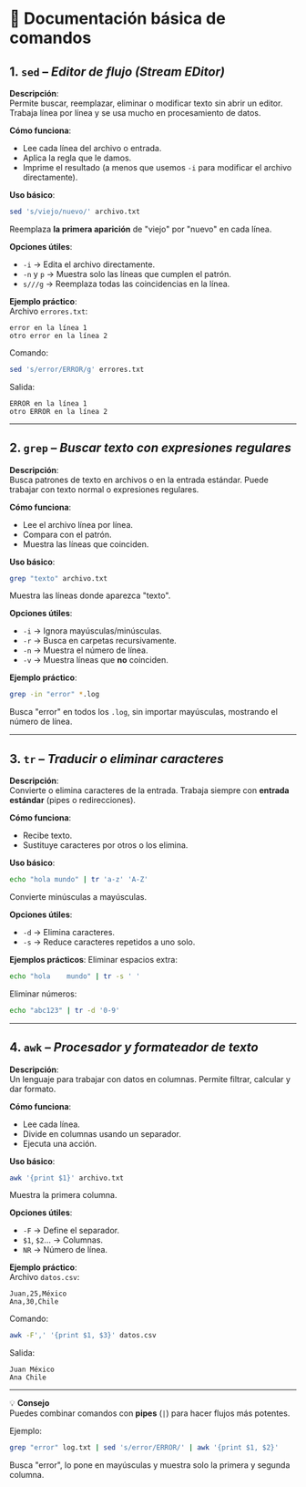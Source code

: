 # 📘 Documentación básica de comandos

## 1. `sed` – *Editor de flujo (Stream EDitor)*  
**Descripción**:  
Permite buscar, reemplazar, eliminar o modificar texto sin abrir un editor. Trabaja línea por línea y se usa mucho en procesamiento de datos.

**Cómo funciona**:  
- Lee cada línea del archivo o entrada.
- Aplica la regla que le damos.
- Imprime el resultado (a menos que usemos `-i` para modificar el archivo directamente).

**Uso básico**:
```bash
sed 's/viejo/nuevo/' archivo.txt
```
Reemplaza **la primera aparición** de "viejo" por "nuevo" en cada línea.

**Opciones útiles**:
- `-i` → Edita el archivo directamente.
- `-n` y `p` → Muestra solo las líneas que cumplen el patrón.
- `s///g` → Reemplaza todas las coincidencias en la línea.

**Ejemplo práctico**:  
Archivo `errores.txt`:
```
error en la línea 1
otro error en la línea 2
```
Comando:
```bash
sed 's/error/ERROR/g' errores.txt
```
Salida:
```
ERROR en la línea 1
otro ERROR en la línea 2
```

---

## 2. `grep` – *Buscar texto con expresiones regulares*  
**Descripción**:  
Busca patrones de texto en archivos o en la entrada estándar. Puede trabajar con texto normal o expresiones regulares.

**Cómo funciona**:  
- Lee el archivo línea por línea.
- Compara con el patrón.
- Muestra las líneas que coinciden.

**Uso básico**:
```bash
grep "texto" archivo.txt
```
Muestra las líneas donde aparezca "texto".

**Opciones útiles**:
- `-i` → Ignora mayúsculas/minúsculas.
- `-r` → Busca en carpetas recursivamente.
- `-n` → Muestra el número de línea.
- `-v` → Muestra líneas que **no** coinciden.

**Ejemplo práctico**:
```bash
grep -in "error" *.log
```
Busca "error" en todos los `.log`, sin importar mayúsculas, mostrando el número de línea.

---

## 3. `tr` – *Traducir o eliminar caracteres*  
**Descripción**:  
Convierte o elimina caracteres de la entrada. Trabaja siempre con **entrada estándar** (pipes o redirecciones).

**Cómo funciona**:  
- Recibe texto.
- Sustituye caracteres por otros o los elimina.

**Uso básico**:
```bash
echo "hola mundo" | tr 'a-z' 'A-Z'
```
Convierte minúsculas a mayúsculas.

**Opciones útiles**:
- `-d` → Elimina caracteres.
- `-s` → Reduce caracteres repetidos a uno solo.

**Ejemplos prácticos**:
Eliminar espacios extra:
```bash
echo "hola    mundo" | tr -s ' '
```
Eliminar números:
```bash
echo "abc123" | tr -d '0-9'
```

---

## 4. `awk` – *Procesador y formateador de texto*  
**Descripción**:  
Un lenguaje para trabajar con datos en columnas. Permite filtrar, calcular y dar formato.

**Cómo funciona**:  
- Lee cada línea.
- Divide en columnas usando un separador.
- Ejecuta una acción.

**Uso básico**:
```bash
awk '{print $1}' archivo.txt
```
Muestra la primera columna.

**Opciones útiles**:
- `-F` → Define el separador.
- `$1`, `$2`… → Columnas.
- `NR` → Número de línea.

**Ejemplo práctico**:  
Archivo `datos.csv`:
```
Juan,25,México
Ana,30,Chile
```
Comando:
```bash
awk -F',' '{print $1, $3}' datos.csv
```
Salida:
```
Juan México
Ana Chile
```

---

💡 **Consejo**  
Puedes combinar comandos con **pipes** (`|`) para hacer flujos más potentes.

Ejemplo:
```bash
grep "error" log.txt | sed 's/error/ERROR/' | awk '{print $1, $2}'
```
Busca "error", lo pone en mayúsculas y muestra solo la primera y segunda columna.
